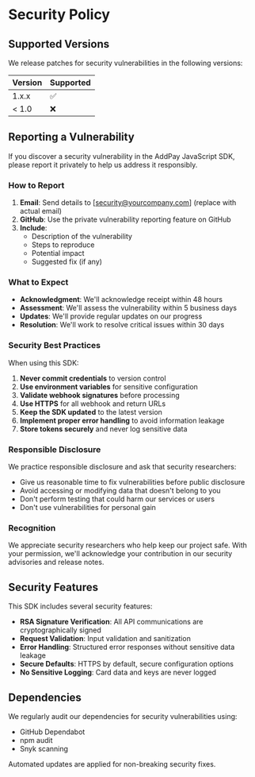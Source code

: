# Security Policy

## Supported Versions

We release patches for security vulnerabilities in the following versions:

| Version | Supported          |
| ------- | ------------------ |
| 1.x.x   | :white_check_mark: |
| < 1.0   | :x:                |

## Reporting a Vulnerability

If you discover a security vulnerability in the AddPay JavaScript SDK, please report it privately to help us address it responsibly.

### How to Report

1. **Email**: Send details to [security@yourcompany.com] (replace with actual email)
2. **GitHub**: Use the private vulnerability reporting feature on GitHub
3. **Include**: 
   - Description of the vulnerability
   - Steps to reproduce
   - Potential impact
   - Suggested fix (if any)

### What to Expect

- **Acknowledgment**: We'll acknowledge receipt within 48 hours
- **Assessment**: We'll assess the vulnerability within 5 business days
- **Updates**: We'll provide regular updates on our progress
- **Resolution**: We'll work to resolve critical issues within 30 days

### Security Best Practices

When using this SDK:

1. **Never commit credentials** to version control
2. **Use environment variables** for sensitive configuration
3. **Validate webhook signatures** before processing
4. **Use HTTPS** for all webhook and return URLs
5. **Keep the SDK updated** to the latest version
6. **Implement proper error handling** to avoid information leakage
7. **Store tokens securely** and never log sensitive data

### Responsible Disclosure

We practice responsible disclosure and ask that security researchers:

- Give us reasonable time to fix vulnerabilities before public disclosure
- Avoid accessing or modifying data that doesn't belong to you
- Don't perform testing that could harm our services or users
- Don't use vulnerabilities for personal gain

### Recognition

We appreciate security researchers who help keep our project safe. With your permission, we'll acknowledge your contribution in our security advisories and release notes.

## Security Features

This SDK includes several security features:

- **RSA Signature Verification**: All API communications are cryptographically signed
- **Request Validation**: Input validation and sanitization
- **Error Handling**: Structured error responses without sensitive data leakage
- **Secure Defaults**: HTTPS by default, secure configuration options
- **No Sensitive Logging**: Card data and keys are never logged

## Dependencies

We regularly audit our dependencies for security vulnerabilities using:

- GitHub Dependabot
- npm audit
- Snyk scanning

Automated updates are applied for non-breaking security fixes.